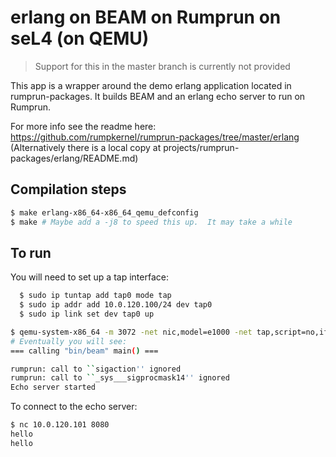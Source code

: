 <!--
     Copyright 2017, Data61, CSIRO (ABN 41 687 119 230)

     SPDX-License-Identifier: BSD-2-Clause
-->
# erlang on BEAM on Rumprun on seL4 (on QEMU)

> Support for this in the master branch is currently not provided

This app is a wrapper around the demo erlang application located in rumprun-packages.  It builds BEAM and
an erlang echo server to run on Rumprun.

For more info see the readme here: https://github.com/rumpkernel/rumprun-packages/tree/master/erlang
(Alternatively there is a local copy at projects/rumprun-packages/erlang/README.md)

## Compilation steps
```bash
$ make erlang-x86_64-x86_64_qemu_defconfig
$ make # Maybe add a -j8 to speed this up.  It may take a while
```

## To run

You will need to set up a tap interface:
```bash
  $ sudo ip tuntap add tap0 mode tap
  $ sudo ip addr add 10.0.120.100/24 dev tap0
  $ sudo ip link set dev tap0 up
```
```bash
$ qemu-system-x86_64 -m 3072 -net nic,model=e1000 -net tap,script=no,ifname=tap0 -kernel images/kernel-x86_64-pc99 -initrd images/roottask-image-x86_64-pc99 -cpu Haswell -nographic -drive if=virtio,file=projects/rumprun-packages/erlang/images/erlang.iso,format=raw -drive if=virtio,file=projects/rumprun-packages/erlang/examples/app.iso,format=raw
# Eventually you will see:
=== calling "bin/beam" main() ===

rumprun: call to ``sigaction'' ignored
rumprun: call to ``_sys___sigprocmask14'' ignored
Echo server started
```

To connect to the echo server:
```bash
$ nc 10.0.120.101 8080
hello
hello
```
